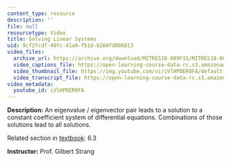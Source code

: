 ```yaml
---
content_type: resource
description: ''
file: null
resourcetype: Video
title: Solving Linear Systems
uid: 9cf2fcdf-48fc-41a0-fb1d-6260fd006813
video_files:
  archive_url: https://archive.org/download/MITRES18-009F15/MITRES18-009F15_6_3_SolvingLinearSystems_300k.mp4
  video_captions_file: https://open-learning-course-data-rc.s3.amazonaws.com/res-18-009-learn-differential-equations-up-close-with-gilbert-strang-and-cleve-moler-fall-2015/39edc49f5e895d5887b82defddcffa89_iVlHPDER0FA.vtt
  video_thumbnail_file: https://img.youtube.com/vi/iVlHPDER0FA/default.jpg
  video_transcript_file: https://open-learning-course-data-rc.s3.amazonaws.com/res-18-009-learn-differential-equations-up-close-with-gilbert-strang-and-cleve-moler-fall-2015/6a9bddd5ea3e8fff1a674ab58959cebc_iVlHPDER0FA.pdf
video_metadata:
  youtube_id: iVlHPDER0FA
---
```


**Description:** An eigenvalue / eigenvector pair leads to a solution to a constant coefficient system of differential equations. Combinations of those solutions lead to all solutions.

Related section in [textbook](http://www-math.mit.edu/~gs/dela/): 6.3

**Instructor:** Prof. Gilbert Strang